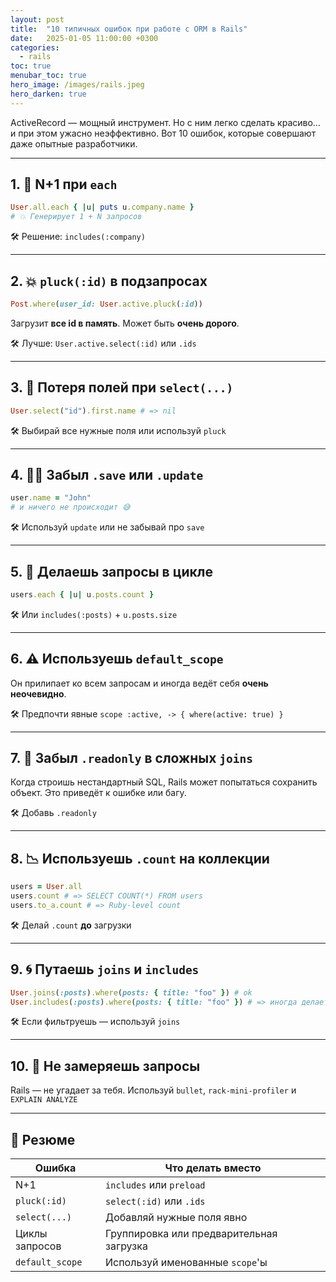 ```yaml
---
layout: post
title:  "10 типичных ошибок при работе с ORM в Rails"
date:   2025-01-05 11:00:00 +0300
categories:
  - rails
toc: true
menubar_toc: true
hero_image: /images/rails.jpeg
hero_darken: true
---
```


ActiveRecord — мощный инструмент. Но с ним легко сделать красиво… и при этом ужасно неэффективно. Вот 10 ошибок, которые совершают даже опытные разработчики.

---

## 1. 🔁 N+1 при `each`

```ruby
User.all.each { |u| puts u.company.name }
# 💥 Генерирует 1 + N запросов
````

🛠 Решение: `includes(:company)`

---

## 2. 💥 `pluck(:id)` в подзапросах

```ruby
Post.where(user_id: User.active.pluck(:id))
```

Загрузит **все id в память**. Может быть **очень дорого**.

🛠 Лучше: `User.active.select(:id)` или `.ids`

---

## 3. 🧊 Потеря полей при `select(...)`

```ruby
User.select("id").first.name # => nil
```

🛠 Выбирай все нужные поля или используй `pluck`

---

## 4. 🤷‍♂️ Забыл `.save` или `.update`

```ruby
user.name = "John"
# и ничего не происходит 😅
```

🛠 Используй `update` или не забывай про `save`

---

## 5. 🧠 Делаешь запросы в цикле

```ruby
users.each { |u| u.posts.count }
```

🛠 Или `includes(:posts)` + `u.posts.size`

---

## 6. ⚠️ Используешь `default_scope`

Он прилипает ко всем запросам и иногда ведёт себя **очень неочевидно**.

🛠 Предпочти явные `scope :active, -> { where(active: true) }`

---

## 7. 🧱 Забыл `.readonly` в сложных `joins`

Когда строишь нестандартный SQL, Rails может попытаться сохранить объект.
Это приведёт к ошибке или багу.

🛠 Добавь `.readonly`

---

## 8. 📉 Используешь `.count` на коллекции

```ruby
users = User.all
users.count # => SELECT COUNT(*) FROM users
users.to_a.count # => Ruby-level count
```

🛠 Делай `.count` **до** загрузки

---

## 9. 🌀 Путаешь `joins` и `includes`

```ruby
User.joins(:posts).where(posts: { title: "foo" }) # ok
User.includes(:posts).where(posts: { title: "foo" }) # => иногда делает JOIN, иногда нет
```

🛠 Если фильтруешь — используй `joins`

---

## 10. 🚀 Не замеряешь запросы

Rails — не угадает за тебя. Используй `bullet`, `rack-mini-profiler` и `EXPLAIN ANALYZE`

---

## 📌 Резюме

| Ошибка          | Что делать вместо                        |
| --------------- | ---------------------------------------- |
| N+1             | `includes` или `preload`                 |
| `pluck(:id)`    | `select(:id)` или `.ids`                 |
| `select(...)`   | Добавляй нужные поля явно                |
| Циклы запросов  | Группировка или предварительная загрузка |
| `default_scope` | Используй именованные `scope`'ы          |
